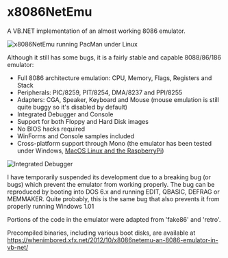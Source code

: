 # x8086NetEmu
A VB.NET implementation of an almost working 8086 emulator.

![x8086NetEmu running PacMan under Linux](https://whenimbored.xfx.net/wp-content/uploads/2012/10/x8086_emu_game2.png)

Although it still has some bugs, it is a fairly stable and capable 8088/86/186 emulator:

- Full 8086 architecture emulation: CPU, Memory, Flags, Registers and Stack
- Peripherals: PIC/8259, PIT/8254, DMA/8237 and PPI/8255
- Adapters: CGA, Speaker, Keyboard and Mouse (mouse emulation is still quite buggy so it's disabled by default)
- Integrated Debugger and Console
- Support for both Floppy and Hard Disk images
- No BIOS hacks required
- WinForms and Console samples included
- Cross-platform support through Mono (the emulator has been tested under Windows, [MacOS Linux and the RaspberryPi](https://whenimbored.xfx.net/2013/10/x8086netemu-linux-mac-os-x-raspberry-pi/))

![Integrated Debugger](http://whenimbored.xfx.net/wp-content/uploads/2012/09/debug.png)

I have temporarily suspended its development due to a breaking bug (or bugs) which prevent the emulator from working properly.
The bug can be reproduced by booting into DOS 6.x and running EDIT, QBASIC, DEFRAG or MEMMAKER.
Quite probably, this is the same bug that also prevents it from properly running Windows 1.01

Portions of the code in the emulator were adapted from 'fake86' and 'retro'.

Precompiled binaries, including various boot disks, are available at https://whenimbored.xfx.net/2012/10/x8086netemu-an-8086-emulator-in-vb-net/
